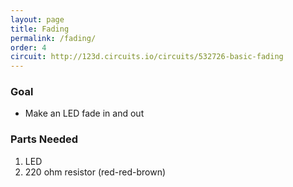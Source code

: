 ```yaml
---
layout: page
title: Fading
permalink: /fading/
order: 4
circuit: http://123d.circuits.io/circuits/532726-basic-fading
---
```


### Goal

* Make an LED fade in and out

### Parts Needed

1. LED
1. 220 ohm resistor (red-red-brown)
